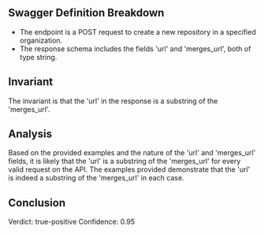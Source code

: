## Swagger Definition Breakdown
- The endpoint is a POST request to create a new repository in a specified organization.
- The response schema includes the fields 'url' and 'merges_url', both of type string.

## Invariant
The invariant is that the 'url' in the response is a substring of the 'merges_url'.

## Analysis
Based on the provided examples and the nature of the 'url' and 'merges_url' fields, it is likely that the 'url' is a substring of the 'merges_url' for every valid request on the API. The examples provided demonstrate that the 'url' is indeed a substring of the 'merges_url' in each case.

## Conclusion
Verdict: true-positive
Confidence: 0.95
